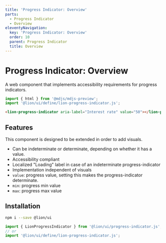 ```yaml
---
title: 'Progress Indicator: Overview'
parts:
  - Progress Indicator
  - Overview
eleventyNavigation:
  key: 'Progress Indicator: Overview'
  order: 10
  parent: Progress Indicator
  title: Overview
---
```


# Progress Indicator: Overview

A web component that implements accessibility requirements for progress indicators.

```js script
import { html } from '@mdjs/mdjs-preview';
import '@lion/ui/define/lion-progress-indicator.js';
```

```html
<lion-progress-indicator aria-label="Interest rate" value="50"></lion-progress-indicator>
```

## Features

This component is designed to be extended in order to add visuals.

- Can be indeterminate or determinate, depending on whether it has a value.
- Accessibility compliant
- Localized "Loading" label in case of an indeterminate progress-indicator
- Implementation independent of visuals
- `value`: progress value, setting this makes the progress-indicator determinate.
- `min`: progress min value
- `max`: progress max value

## Installation

```bash
npm i --save @lion/ui
```

```js
import { LionProgressIndicator } from '@lion/ui/progress-indicator.js';
// or
import '@lion/ui/define/lion-progress-indicator.js';
```
